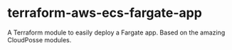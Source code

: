 # terraform-aws-ecs-fargate-app
A Terraform module to easily deploy a Fargate app. Based on the amazing CloudPosse modules.
